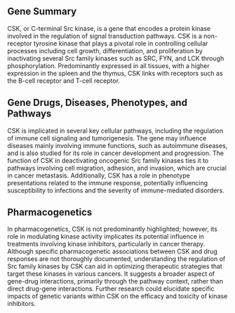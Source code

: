 ## Gene Summary
CSK, or C-terminal Src kinase, is a gene that encodes a protein kinase involved in the regulation of signal transduction pathways. CSK is a non-receptor tyrosine kinase that plays a pivotal role in controlling cellular processes including cell growth, differentiation, and proliferation by inactivating several Src family kinases such as SRC, FYN, and LCK through phosphorylation. Predominantly expressed in all tissues, with a higher expression in the spleen and the thymus, CSK links with receptors such as the B-cell receptor and T-cell receptor. 

## Gene Drugs, Diseases, Phenotypes, and Pathways
CSK is implicated in several key cellular pathways, including the regulation of immune cell signaling and tumorigenesis. The gene may influence diseases mainly involving immune functions, such as autoimmune diseases, and is also studied for its role in cancer development and progression. The function of CSK in deactivating oncogenic Src family kinases ties it to pathways involving cell migration, adhesion, and invasion, which are crucial in cancer metastasis. Additionally, CSK has a role in phenotype presentations related to the immune response, potentially influencing susceptibility to infections and the severity of immune-mediated disorders.

## Pharmacogenetics
In pharmacogenetics, CSK is not predominantly highlighted; however, its role in modulating kinase activity implicates its potential influence in treatments involving kinase inhibitors, particularly in cancer therapy. Although specific pharmacogenetic associations between CSK and drug responses are not thoroughly documented, understanding the regulation of Src family kinases by CSK can aid in optimizing therapeutic strategies that target these kinases in various cancers. It suggests a broader aspect of gene-drug interactions, primarily through the pathway context, rather than direct drug-gene interactions. Further research could elucidate specific impacts of genetic variants within CSK on the efficacy and toxicity of kinase inhibitors.
